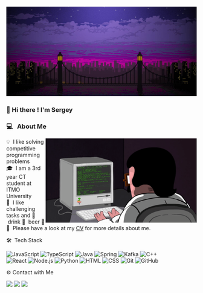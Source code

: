 ![title image](static/wallpaperbetter.jpg)

### 👋 Hi there ! I'm Sergey 
### ‍💻 ‍ &nbsp;About Me
<img alt="Night Coding" src="static/coding2.gif" align="right" width="400px"/>

💡 &nbsp;I like solving competitive programming problems\
🎓 &nbsp;I am a 3rd year CT student at ITMO University\
🌱 &nbsp;I like challenging tasks and 🍺 &nbsp;drink 🍺 &nbsp;beer 🍺\
📄 &nbsp;Please have a look at my [CV](files/CV.pdf) for more details about me. 


🛠 &nbsp;Tech Stack

![JavaScript](https://img.shields.io/badge/-JavaScript-05122A?style=flat&logo=javascript)
![TypeScript](https://img.shields.io/badge/-TypeScript-05122A?style=flat&logo=typescript)
![Java](https://img.shields.io/badge/-Java-05122A?style=flat&logo=Java&logoColor=FFA518)
![Spring](https://img.shields.io/badge/-Spring-05122A?style=flat&logo=Spring&logoColor=FFA518)
![Kafka](https://img.shields.io/badge/-Kafka-05122A?style=flat&logo=Kafka&logoColor=FFA518)
![C++](https://img.shields.io/badge/-C++-05122A?style=flat&logo=C%2B%2B&logoColor=00599C) \
![React](https://img.shields.io/badge/-React-05122A?style=flat&logo=react)
![Node.js](https://img.shields.io/badge/-Node.js-05122A?style=flat&logo=node.js) 
![Python](https://img.shields.io/badge/-Python-05122A?style=flat&logo=python)
![HTML](https://img.shields.io/badge/-HTML-05122A?style=flat&logo=HTML5)
![CSS](https://img.shields.io/badge/-CSS-05122A?style=flat&logo=CSS3&logoColor=1572B6)
![Git](https://img.shields.io/badge/-Git-05122A?style=flat&logo=git)
![GitHub](https://img.shields.io/badge/-GitHub-05122A?style=flat&logo=github)


⚙️ Contact with Me

<p align="left">
<a href="https://t.me/Pechenka2005"><img src="https://img.shields.io/badge/-@Pechenka2005-0077B5?style=flat&logo=telegram&logoColor=white"/></a>
<a href="https://www.instagram.com/blackchopi"><img src="https://img.shields.io/badge/-@blackchopi-E4405F?style=flat&logo=Instagram&logoColor=white"/></a>
<a href="https://vk.com/seregha_blackzaika"><img src="https://img.shields.io/badge/-@seregha_blackzaika__-1877F2?style=flat&logo=vk&logoColor=white"/></a>
